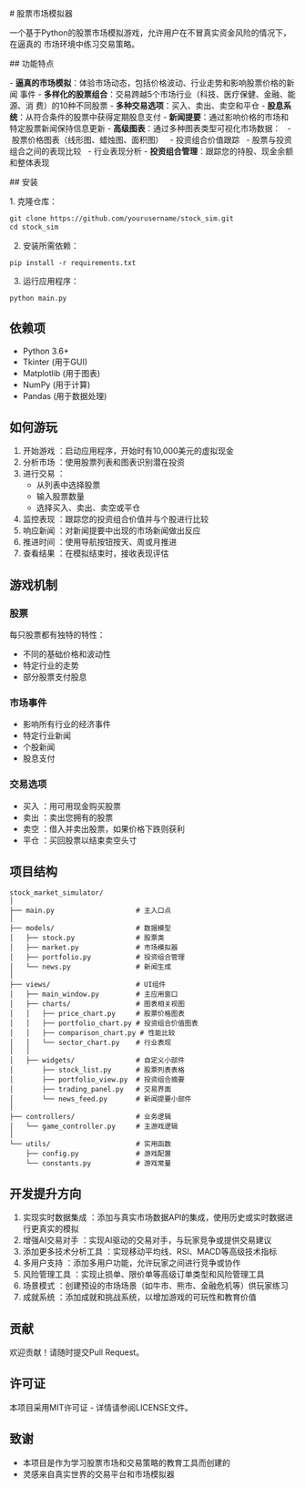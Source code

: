 # 股票市场模拟器

一个基于Python的股票市场模拟游戏，允许用户在不冒真实资金风险的情况下，在逼真的
市场环境中练习交易策略。

## 功能特点

- **逼真的市场模拟**：体验市场动态，包括价格波动、行业走势和影响股票价格的新闻
事件
- **多样化的股票组合**：交易跨越5个市场行业（科技、医疗保健、金融、能源、消
费）的10种不同股票
- **多种交易选项**：买入、卖出、卖空和平仓
- **股息系统**：从符合条件的股票中获得定期股息支付
- **新闻提要**：通过影响价格的市场和特定股票新闻保持信息更新
- **高级图表**：通过多种图表类型可视化市场数据：
  - 股票价格图表（线形图、蜡烛图、面积图）
  - 投资组合价值跟踪
  - 股票与投资组合之间的表现比较
  - 行业表现分析
- **投资组合管理**：跟踪您的持股、现金余额和整体表现

## 安装

1. 克隆仓库：
```bash
git clone https://github.com/yourusername/stock_sim.git
cd stock_sim
```
2. 安装所需依赖：
```
pip install -r requirements.txt
```
3. 运行应用程序：
```
python main.py
```
## 依赖项
- Python 3.6+
- Tkinter (用于GUI)
- Matplotlib (用于图表)
- NumPy (用于计算)
- Pandas (用于数据处理)
## 如何游玩
1. 开始游戏 ：启动应用程序，开始时有10,000美元的虚拟现金
2. 分析市场 ：使用股票列表和图表识别潜在投资
3. 进行交易 ：
   - 从列表中选择股票
   - 输入股票数量
   - 选择买入、卖出、卖空或平仓
4. 监控表现 ：跟踪您的投资组合价值并与个股进行比较
5. 响应新闻 ：对新闻提要中出现的市场新闻做出反应
6. 推进时间 ：使用导航按钮按天、周或月推进
7. 查看结果 ：在模拟结束时，接收表现评估
## 游戏机制
### 股票
每只股票都有独特的特性：

- 不同的基础价格和波动性
- 特定行业的走势
- 部分股票支付股息
### 市场事件
- 影响所有行业的经济事件
- 特定行业新闻
- 个股新闻
- 股息支付
### 交易选项
- 买入 ：用可用现金购买股票
- 卖出 ：卖出您拥有的股票
- 卖空 ：借入并卖出股票，如果价格下跌则获利
- 平仓 ：买回股票以结束卖空头寸
## 项目结构
```
stock_market_simulator/
│
├── main.py                    # 主入口点
│
├── models/                    # 数据模型
│   ├── stock.py               # 股票类
│   ├── market.py              # 市场模拟器
│   ├── portfolio.py           # 投资组合管理
│   └── news.py                # 新闻生成
│
├── views/                     # UI组件
│   ├── main_window.py         # 主应用窗口
│   ├── charts/                # 图表相关视图
│   │   ├── price_chart.py     # 股票价格图表
│   │   ├── portfolio_chart.py # 投资组合价值图表
│   │   ├── comparison_chart.py # 性能比较
│   │   └── sector_chart.py    # 行业表现
│   │
│   ├── widgets/               # 自定义小部件
│       ├── stock_list.py      # 股票列表表格
│       ├── portfolio_view.py  # 投资组合摘要
│       ├── trading_panel.py   # 交易界面
│       └── news_feed.py       # 新闻提要小部件
│
├── controllers/               # 业务逻辑
│   └── game_controller.py     # 主游戏逻辑
│
└── utils/                     # 实用函数
    ├── config.py              # 游戏配置
    └── constants.py           # 游戏常量
```
## 开发提升方向
1. 实现实时数据集成 ：添加与真实市场数据API的集成，使用历史或实时数据进行更真实的模拟
2. 增强AI交易对手 ：实现AI驱动的交易对手，与玩家竞争或提供交易建议
3. 添加更多技术分析工具 ：实现移动平均线、RSI、MACD等高级技术指标
4. 多用户支持 ：添加多用户功能，允许玩家之间进行竞争或协作
5. 风险管理工具 ：实现止损单、限价单等高级订单类型和风险管理工具
6. 场景模式 ：创建预设的市场场景（如牛市、熊市、金融危机等）供玩家练习
7. 成就系统 ：添加成就和挑战系统，以增加游戏的可玩性和教育价值
## 贡献
欢迎贡献！请随时提交Pull Request。

## 许可证
本项目采用MIT许可证 - 详情请参阅LICENSE文件。

## 致谢
- 本项目是作为学习股票市场和交易策略的教育工具而创建的
- 灵感来自真实世界的交易平台和市场模拟器
